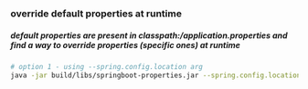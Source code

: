 ### override default properties at runtime
##### default properties are present in classpath:/application.properties and find a way to override properties (specific ones) at runtime

```bash
# option 1 - using --spring.config.location arg
java -jar build/libs/springboot-properties.jar --spring.config.location=classpath:/application.properties,file:./application-override.properties
```
